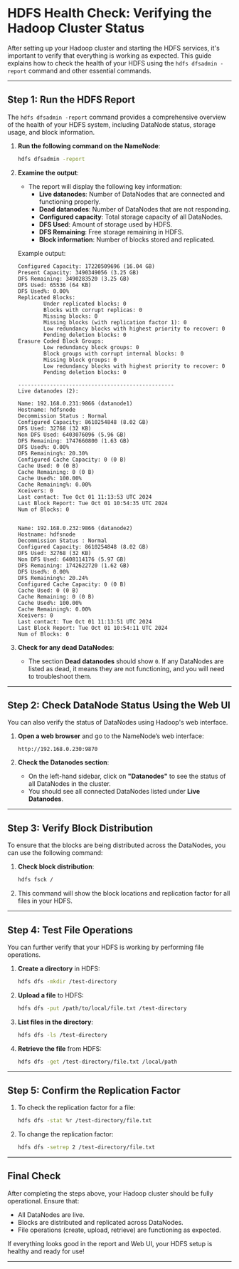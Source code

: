 
# HDFS Health Check: Verifying the Hadoop Cluster Status

After setting up your Hadoop cluster and starting the HDFS services, it's important to verify that everything is working as expected. This guide explains how to check the health of your HDFS using the `hdfs dfsadmin -report` command and other essential commands.

---

## Step 1: Run the HDFS Report

The `hdfs dfsadmin -report` command provides a comprehensive overview of the health of your HDFS system, including DataNode status, storage usage, and block information.

1. **Run the following command on the NameNode**:
   ```bash
   hdfs dfsadmin -report
   ```

2. **Examine the output**:
   - The report will display the following key information:
     - **Live datanodes**: Number of DataNodes that are connected and functioning properly.
     - **Dead datanodes**: Number of DataNodes that are not responding.
     - **Configured capacity**: Total storage capacity of all DataNodes.
     - **DFS Used**: Amount of storage used by HDFS.
     - **DFS Remaining**: Free storage remaining in HDFS.
     - **Block information**: Number of blocks stored and replicated.

   Example output:
   ```text
   Configured Capacity: 17220509696 (16.04 GB)
   Present Capacity: 3490349056 (3.25 GB)
   DFS Remaining: 3490283520 (3.25 GB)
   DFS Used: 65536 (64 KB)
   DFS Used%: 0.00%
   Replicated Blocks:
           Under replicated blocks: 0
           Blocks with corrupt replicas: 0
           Missing blocks: 0
           Missing blocks (with replication factor 1): 0
           Low redundancy blocks with highest priority to recover: 0
           Pending deletion blocks: 0
   Erasure Coded Block Groups:
           Low redundancy block groups: 0
           Block groups with corrupt internal blocks: 0
           Missing block groups: 0
           Low redundancy blocks with highest priority to recover: 0
           Pending deletion blocks: 0

   -------------------------------------------------
   Live datanodes (2):

   Name: 192.168.0.231:9866 (datanode1)
   Hostname: hdfsnode
   Decommission Status : Normal
   Configured Capacity: 8610254848 (8.02 GB)
   DFS Used: 32768 (32 KB)
   Non DFS Used: 6403076096 (5.96 GB)
   DFS Remaining: 1747660800 (1.63 GB)
   DFS Used%: 0.00%
   DFS Remaining%: 20.30%
   Configured Cache Capacity: 0 (0 B)
   Cache Used: 0 (0 B)
   Cache Remaining: 0 (0 B)
   Cache Used%: 100.00%
   Cache Remaining%: 0.00%
   Xceivers: 0
   Last contact: Tue Oct 01 11:13:53 UTC 2024
   Last Block Report: Tue Oct 01 10:54:35 UTC 2024
   Num of Blocks: 0


   Name: 192.168.0.232:9866 (datanode2)
   Hostname: hdfsnode
   Decommission Status : Normal
   Configured Capacity: 8610254848 (8.02 GB)
   DFS Used: 32768 (32 KB)
   Non DFS Used: 6408114176 (5.97 GB)
   DFS Remaining: 1742622720 (1.62 GB)
   DFS Used%: 0.00%
   DFS Remaining%: 20.24%
   Configured Cache Capacity: 0 (0 B)
   Cache Used: 0 (0 B)
   Cache Remaining: 0 (0 B)
   Cache Used%: 100.00%
   Cache Remaining%: 0.00%
   Xceivers: 0
   Last contact: Tue Oct 01 11:13:51 UTC 2024
   Last Block Report: Tue Oct 01 10:54:11 UTC 2024
   Num of Blocks: 0
   ```

3. **Check for any dead DataNodes**:
   - The section **Dead datanodes** should show `0`. If any DataNodes are listed as dead, it means they are not functioning, and you will need to troubleshoot them.

---

## Step 2: Check DataNode Status Using the Web UI

You can also verify the status of DataNodes using Hadoop's web interface.

1. **Open a web browser** and go to the NameNode’s web interface:
   ```
   http://192.168.0.230:9870
   ```

2. **Check the Datanodes section**:
   - On the left-hand sidebar, click on **"Datanodes"** to see the status of all DataNodes in the cluster.
   - You should see all connected DataNodes listed under **Live Datanodes**. 

---

## Step 3: Verify Block Distribution

To ensure that the blocks are being distributed across the DataNodes, you can use the following command:

1. **Check block distribution**:
   ```bash
   hdfs fsck /
   ```

2. This command will show the block locations and replication factor for all files in your HDFS.

---

## Step 4: Test File Operations

You can further verify that your HDFS is working by performing file operations.

1. **Create a directory** in HDFS:
   ```bash
   hdfs dfs -mkdir /test-directory
   ```

2. **Upload a file** to HDFS:
   ```bash
   hdfs dfs -put /path/to/local/file.txt /test-directory
   ```

3. **List files in the directory**:
   ```bash
   hdfs dfs -ls /test-directory
   ```

4. **Retrieve the file** from HDFS:
   ```bash
   hdfs dfs -get /test-directory/file.txt /local/path
   ```

---

## Step 5: Confirm the Replication Factor

1. To check the replication factor for a file:
   ```bash
   hdfs dfs -stat %r /test-directory/file.txt
   ```

2. To change the replication factor:
   ```bash
   hdfs dfs -setrep 2 /test-directory/file.txt
   ```

---

## Final Check

After completing the steps above, your Hadoop cluster should be fully operational. Ensure that:
- All DataNodes are live.
- Blocks are distributed and replicated across DataNodes.
- File operations (create, upload, retrieve) are functioning as expected.

If everything looks good in the report and Web UI, your HDFS setup is healthy and ready for use!

---

